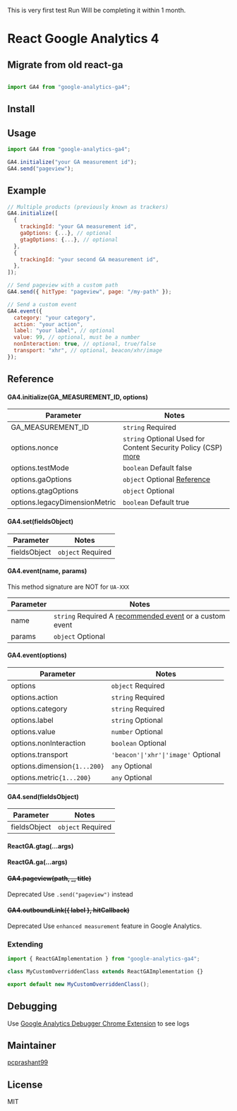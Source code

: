 This is very first test Run 
Will be completing it within 1 month.


# React Google Analytics 4

## Migrate from old react-ga

```js

import GA4 from "google-analytics-ga4";
```

## Install

## Usage

```js
import GA4 from "google-analytics-ga4";

GA4.initialize("your GA measurement id");
GA4.send("pageview");
```

## Example
```js
// Multiple products (previously known as trackers)
GA4.initialize([
  {
    trackingId: "your GA measurement id",
    gaOptions: {...}, // optional
    gtagOptions: {...}, // optional
  },
  {
    trackingId: "your second GA measurement id",
  },
]);

// Send pageview with a custom path
GA4.send({ hitType: "pageview", page: "/my-path" });

// Send a custom event
GA4.event({
  category: "your category",
  action: "your action",
  label: "your label", // optional
  value: 99, // optional, must be a number
  nonInteraction: true, // optional, true/false
  transport: "xhr", // optional, beacon/xhr/image
});
```

## Reference

#### GA4.initialize(GA_MEASUREMENT_ID, options)

| Parameter                     | Notes                                                                                                                   |
| ----------------------------- | ----------------------------------------------------------------------------------------------------------------------- |
| GA_MEASUREMENT_ID             | `string` Required                                                                                                       |
| options.nonce                 | `string` Optional Used for Content Security Policy (CSP) [more](https://developers.google.com/tag-manager/web/csp)      |
| options.testMode              | `boolean` Default false                                                                                                 |
| options.gaOptions             | `object` Optional [Reference](https://developers.google.com/analytics/devguides/collection/analyticsjs/field-reference) |
| options.gtagOptions           | `object` Optional                                                                                                       |
| options.legacyDimensionMetric | `boolean` Default true                                                                                                  |

#### GA4.set(fieldsObject)

| Parameter    | Notes             |
| ------------ | ----------------- |
| fieldsObject | `object` Required |

#### GA4.event(name, params)

This method signature are NOT for `UA-XXX`

| Parameter | Notes                                                                                                                         |
| --------- | ----------------------------------------------------------------------------------------------------------------------------- |
| name      | `string` Required A [recommended event](https://developers.google.com/tag-platform/gtagjs/reference/events) or a custom event |
| params    | `object` Optional                                                                                                             |

#### GA4.event(options)

| Parameter                    | Notes                               |
| ---------------------------- | ----------------------------------- |
| options                      | `object` Required                   |
| options.action               | `string` Required                   |
| options.category             | `string` Required                   |
| options.label                | `string` Optional                   |
| options.value                | `number` Optional                   |
| options.nonInteraction       | `boolean` Optional                  |
| options.transport            | `'beacon'\|'xhr'\|'image'` Optional |
| options.dimension`{1...200}` | `any` Optional                      |
| options.metric`{1...200}`    | `any` Optional                      |

#### GA4.send(fieldsObject)

| Parameter    | Notes             |
| ------------ | ----------------- |
| fieldsObject | `object` Required |

#### ReactGA&#46;gtag(...args)

#### ReactGA&#46;ga(...args)

#### ~~GA4.pageview(path, \_, title)~~

Deprecated Use `.send("pageview")` instead

#### ~~GA4.outboundLink({ label }, hitCallback)~~

Deprecated Use `enhanced measurement` feature in Google Analytics.

### Extending

```js
import { ReactGAImplementation } from "google-analytics-ga4";

class MyCustomOverriddenClass extends ReactGAImplementation {}

export default new MyCustomOverriddenClass();
```

## Debugging

Use [Google Analytics Debugger Chrome Extension](https://chrome.google.com/webstore/detail/google-analytics-debugger/jnkmfdileelhofjcijamephohjechhna?hl=en) to see logs

## Maintainer

[pcprashant99](https://github.com/pcprashant99)

## License

MIT